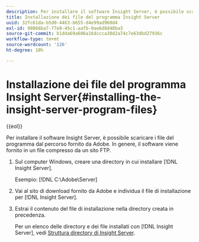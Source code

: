 ```yaml
---
description: Per installare il software Insight Server, è possibile scaricare i file del programma dal percorso fornito da Adobe. In genere, il software viene fornito in un file compresso da un sito FTP.
title: Installazione dei file del programma Insight Server
uuid: 32fc61da-b5d0-4463-b655-d4e99ad960d4
exl-id: 98066ba7-77e0-45c1-aafb-0ae6d8d48ba3
source-git-commit: b1dda69a606a16dccca30d2a74c7e63dbd27936c
workflow-type: tm+mt
source-wordcount: '126'
ht-degree: 10%

---
```


# Installazione dei file del programma Insight Server{#installing-the-insight-server-program-files}

{{eol}}

Per installare il software Insight Server, è possibile scaricare i file del programma dal percorso fornito da Adobe. In genere, il software viene fornito in un file compresso da un sito FTP.

1. Sul computer Windows, creare una directory in cui installare [!DNL Insight Server].

   Esempio: [!DNL C:\Adobe\Server]

1. Vai al sito di download fornito da Adobe e individua il file di installazione per [!DNL Insight Server].
1. Estrai il contenuto del file di installazione nella directory creata in precedenza.

   Per un elenco delle directory e dei file installati con [!DNL Insight Server], vedi [Struttura directory di Insight Server](../../../../home/c-inst-svr/c-cfg-stgs-ref/c-ins-svr-dir-str.md#concept-5bcc8cf6d4d44fa6be43a97d23d1a20c).
